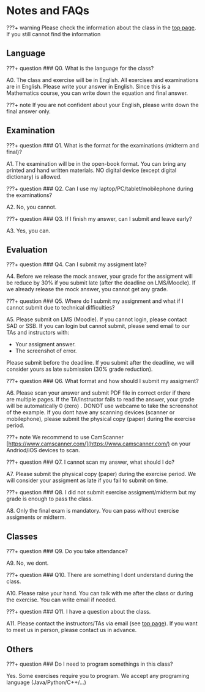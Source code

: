 # Notes and FAQs

???+ warning
    Please check the information about the class in the [top page](index.md). If you still cannot find the information

## Language

???+ question
    ### Q0. What is the language for the class?

A0. The class and exercise will be in English. 
All exercises and examinations are in English. Please write your answer in English.
Since this is a Mathematics course, you can write down the equation and final answer.

???+ note
    If you are not confident about your English, please write down the final answer only.


## Examination
???+ question
    ### Q1. What is the format for  the examinations (midterm and final)?

A1. The examination will be in the open-book format. You can bring any printed and hand written materials.
    NO digital device (except digital dictionary) is allowed.

???+ question
    ### Q2. Can I use my laptop/PC/tablet/mobilephone during the examinations?

A2. No, you cannot.


???+ question
    ### Q3. If I finish my answer, can I submit and leave early?

A3. Yes, you can.

## Evaluation

???+ question
    ### Q4. Can I submit my assigment late?

A4. Before we release the mock answer, your grade for the assigment will be reduce by 30% if you submit late (after the deadline on LMS/Moodle).
If we already release the mock answer, you cannot get any grade.

???+ question
    ### Q5. Where do I submit my assignment and what if I cannot submit due to technical difficulties?

A5. Please submit on LMS (Moodle). If you cannot login, please contact SAD or SSB.
If you can login but cannot submit, please send email to our TAs and instructors with:

- Your assigment answer.
- The screenshot of error.

Please submit before the deadline. If you submit after the deadline, we will consider yours as late submission (30% grade reduction).


???+ question
    ### Q6. What format and how should I submit my assigment?

A6. Please scan your answer and submit PDF file in correct order if there are multiple pages.
If the TA/instructor fails to read the answer, your grade will be automatically 0 (zero) .
DONOT use webcame to take the screenshot of the example. If you dont have any scanning devices (scanner or mobilephone), please submit the physical copy (paper) during the exercise period.

???+ note
    We recommend to use CamScanner [https://www.camscanner.com/](https://www.camscanner.com/) on your Andriod/iOS devices to scan.

???+ question
    ### Q7. I cannot scan my answer, what should I do?

A7. Please submit the physical copy (paper) during the exercise period. We will consider your assigment as late if you fail to submit on time.

???+ question
    ### Q8. I did not submit exercise assigment/midterm but my grade is enough to pass the class. 

A8. Only the final exam is mandatory. You can pass without exercise assigments or midterm.

## Classes

???+ question
    ### Q9. Do you take attendance?

A9. No, we dont.

???+ question
    ### Q10. There are something I dont understand during the class.

A10. Please raise your hand. 
You can talk with me after the class or during the exercise.
You can write email if needed.

???+ question
    ### Q11. I have a question about the class.

A11. Please contact the instructors/TAs via email (see [top page](index.md)). If you want to meet us in person, please contact us in advance.

## Others

???+ question
    ### Do I need to program somethings in this class?

Yes. Some exercises require you to program. We accept any programing language (Java/Python/C++/...)

